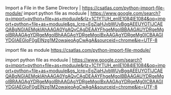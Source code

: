 Import a File in the Same Directory | https://csatlas.com/python-import-file-module/
import python file as moduule | https://www.google.com/search?q=import+python+file+as+moduule&rlz=1C1YTUH_enIE1084IE1084&oq=import+python+file+as+moduule&gs_lcrp=EgZjaHJvbWUyBggAEEUYOTIJCAEQABgNGIAEMgkIAhAAGA0YgAQyCAgDEAAYFhgeMgoIBBAAGAUYDRgeMgoIBRAAGAgYDRgeMgoIBhAAGAgYDRgeMgoIBxAAGAgYDRgeMg0ICBAAGIYDGIAEGIoF0gEINzg1M2owajeoAgCwAgA&sourceid=chrome&ie=UTF-8


import file as module
https://csatlas.com/python-import-file-module/

import python file as moduule | https://www.google.com/search?q=import+python+file+as+moduule&rlz=1C1YTUH_enIE1084IE1084&oq=import+python+file+as+moduule&gs_lcrp=EgZjaHJvbWUyBggAEEUYOTIJCAEQABgNGIAEMgkIAhAAGA0YgAQyCAgDEAAYFhgeMgoIBBAAGAUYDRgeMgoIBRAAGAgYDRgeMgoIBhAAGAgYDRgeMgoIBxAAGAgYDRgeMg0ICBAAGIYDGIAEGIoF0gEINzg1M2owajeoAgCwAgA&sourceid=chrome&ie=UTF-8